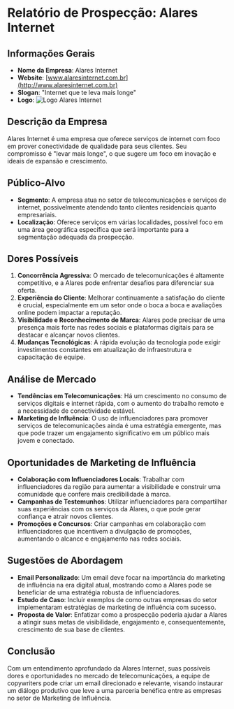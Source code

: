 # Relatório de Prospecção: Alares Internet

## Informações Gerais
- **Nome da Empresa**: Alares Internet
- **Website**: [www.alaresinternet.com.br](http://www.alaresinternet.com.br)
- **Slogan**: "Internet que te leva mais longe"
- **Logo**: ![Logo Alares Internet](http://www.alaresinternet.com.br/_next/image?url=%2F_next%2Fstatic%2Fmedia%2Flogo-white.05877cc4.png&w=640&q=75)

## Descrição da Empresa
Alares Internet é uma empresa que oferece serviços de internet com foco em prover conectividade de qualidade para seus clientes. Seu compromisso é "levar mais longe", o que sugere um foco em inovação e ideais de expansão e crescimento.

## Público-Alvo
- **Segmento**: A empresa atua no setor de telecomunicações e serviços de internet, possivelmente atendendo tanto clientes residenciais quanto empresariais.
- **Localização**: Oferece serviços em várias localidades, possível foco em uma área geográfica específica que será importante para a segmentação adequada da prospecção.

## Dores Possíveis
1. **Concorrência Agressiva**: O mercado de telecomunicações é altamente competitivo, e a Alares pode enfrentar desafios para diferenciar sua oferta.
2. **Experiência do Cliente**: Melhorar continuamente a satisfação do cliente é crucial, especialmente em um setor onde o boca a boca e avaliações online podem impactar a reputação.
3. **Visibilidade e Reconhecimento de Marca**: Alares pode precisar de uma presença mais forte nas redes sociais e plataformas digitais para se destacar e alcançar novos clientes.
4. **Mudanças Tecnológicas**: A rápida evolução da tecnologia pode exigir investimentos constantes em atualização de infraestrutura e capacitação de equipe.

## Análise de Mercado
- **Tendências em Telecomunicações**: Há um crescimento no consumo de serviços digitais e internet rápida, com o aumento do trabalho remoto e a necessidade de conectividade estável.
- **Marketing de Influência**: O uso de influenciadores para promover serviços de telecomunicações ainda é uma estratégia emergente, mas que pode trazer um engajamento significativo em um público mais jovem e conectado.

## Oportunidades de Marketing de Influência
- **Colaboração com Influenciadores Locais**: Trabalhar com influenciadores da região para aumentar a visibilidade e construir uma comunidade que confere mais credibilidade à marca.
- **Campanhas de Testemunhos**: Utilizar influenciadores para compartilhar suas experiências com os serviços da Alares, o que pode gerar confiança e atrair novos clientes.
- **Promoções e Concursos**: Criar campanhas em colaboração com influenciadores que incentivem a divulgação de promoções, aumentando o alcance e engajamento nas redes sociais.

## Sugestões de Abordagem
- **Email Personalizado**: Um email deve focar na importância do marketing de influência na era digital atual, mostrando como a Alares pode se beneficiar de uma estratégia robusta de influenciadores. 
- **Estudo de Caso**: Incluir exemplos de como outras empresas do setor implementaram estratégias de marketing de influência com sucesso.
- **Proposta de Valor**: Enfatizar como a prospecção poderia ajudar a Alares a atingir suas metas de visibilidade, engajamento e, consequentemente, crescimento de sua base de clientes.

## Conclusão
Com um entendimento aprofundado da Alares Internet, suas possíveis dores e oportunidades no mercado de telecomunicações, a equipe de copywriters pode criar um email direcionado e relevante, visando instaurar um diálogo produtivo que leve a uma parceria benéfica entre as empresas no setor de Marketing de Influência.